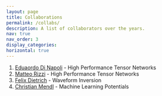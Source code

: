 ```yaml
---
layout: page
title: Collaborations
permalink: /collabs/
description: A list of collaborators over the years.
nav: true
nav_order: 3
display_categories:
horizontal: true
---
```


1. [Eduaordo Di Napoli](https://www.fz-juelich.de/profile/napoli_e.di) - High Performance Tensor Networks
2. [Matteo Rizzi](https://www.thp.uni-koeln.de/rizzi/index.html) - High Performance Tensor Networks
3. [Felix Dietrich](https://fd-research.com/) - Waveform Inversion
4. [Christian Mendl](http://christian.mendl.net/) - Machine Learning Potentials